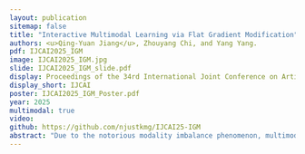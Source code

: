 ```yaml
---
layout: publication
sitemap: false
title: "Interactive Multimodal Learning via Flat Gradient Modification"
authors: <u>Qing-Yuan Jiang</u>, Zhouyang Chi, and Yang Yang.
pdf: IJCAI2025_IGM
image: IJCAI2025_IGM.jpg
slide: IJCAI2025_IGM_slide.pdf
display: Proceedings of the 34rd International Joint Conference on Artificial Intelligence
display_short: IJCAI
poster: IJCAI2025_IGM_Poster.pdf
year: 2025
multimodal: true
video: 
github: https://github.com/njustkmg/IJCAI25-IGM
abstract: "Due to the notorious modality imbalance phenomenon, multimodal learning (MML) struggles to achieve satisfactory performance. Recently, multimodal learning with alternating unimodal adaptation (MLA) has been proven effective in mitigating the interference between modalities by capturing interaction through orthogonal projection, thus relieving modality imbalance phenomenon to some extent. However, the projection strategy orthogonal to the original space can lead to poor plasticity as the alternating learning proceeds, thus affecting model performance. To address this issue, in this paper, we propose a novel multimodal learning method called interactive MML via flat gradient modification (IGM) by employing a flat gradient modification strategy to enhance interactive MML. Specifically, we first employ a flat projection-based gradient modification strategy that is independent to the original space, aiming to avoid the poor plasticity issue. Then we introduce the sharpness-aware minimization (SAM)-based optimization strategy to fully exploit the flatness of the learning objective and further enhance interaction during learning. To this end, the plasticity problem can be avoided and the overall performance is improved. Extensive experiments on widely used datasets demonstrate that IGM outperforms various state-of-theart (SOTA) baselines, achieving superior performance. The source code is available at https://github.com/njustkmg/IJCAI25-IGM."
---
```

